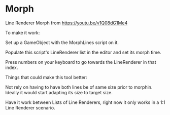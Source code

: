 # Morph
Line Renderer Morph from https://youtu.be/v1Q08dG1Me4

To make it work:

Set up a GameObject with the MorphLines script on it.

Populate this script's LineRenderer list in the editor and set its morph time.

Press numbers on your keyboard to go towards the LineRenderer in that index.

Things that could make this tool better:

Not rely on having to have both lines be of same size prior to morphin. Ideally it would start adapting its size to target size.

Have it work between Lists of Line Renderers, right now it only works in a 1:1 Line Renderer scenario.
